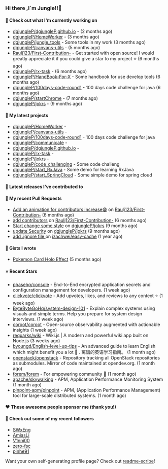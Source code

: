 ### Hi there ,I`m Jungle!!👋

#### 👷 Check out what I'm currently working on

- [dgjungleP/dgjungleP.github.io](https://github.com/dgjungleP/dgjungleP.github.io) -  (2 months ago)
- [dgjungleP/HomeWorker](https://github.com/dgjungleP/HomeWorker) -  (3 months ago)
- [dgjungleP/jungle_tools](https://github.com/dgjungleP/jungle_tools) - Some tools in my work (3 months ago)
- [dgjungleP/canvans-utils](https://github.com/dgjungleP/canvans-utils) -  (5 months ago)
- [Raulj123/First-Contribution-](https://github.com/Raulj123/First-Contribution-) - Get started with open source! I would greatly appreciate it if you could give a star to my project ⭐ (6 months ago)
- [dgjungleP/rx-task](https://github.com/dgjungleP/rx-task) -  (6 months ago)
- [dgjungleP/HandBook-For-X](https://github.com/dgjungleP/HandBook-For-X) - Some handbook for use develop tools (6 months ago)
- [dgjungleP/100days-code-round1](https://github.com/dgjungleP/100days-code-round1) - 100 days code challenge for java (6 months ago)
- [dgjungleP/startChrome](https://github.com/dgjungleP/startChrome) -  (7 months ago)
- [dgjungleP/jokrs](https://github.com/dgjungleP/jokrs) -  (9 months ago)

#### 🌱 My latest projects

- [dgjungleP/HomeWorker](https://github.com/dgjungleP/HomeWorker) - 
- [dgjungleP/canvans-utils](https://github.com/dgjungleP/canvans-utils) - 
- [dgjungleP/100days-code-round1](https://github.com/dgjungleP/100days-code-round1) - 100 days code challenge for java
- [dgjungleP/communicate](https://github.com/dgjungleP/communicate) - 
- [dgjungleP/dgjungleP.github.io](https://github.com/dgjungleP/dgjungleP.github.io) - 
- [dgjungleP/rx-task](https://github.com/dgjungleP/rx-task) - 
- [dgjungleP/jokrs](https://github.com/dgjungleP/jokrs) - 
- [dgjungleP/code_challenging](https://github.com/dgjungleP/code_challenging) - Some code challeng
- [dgjungleP/start_RxJava](https://github.com/dgjungleP/start_RxJava) - Some demo for learning RxJava
- [dgjungleP/start_SpringCloud](https://github.com/dgjungleP/start_SpringCloud) - Some simple demo for spring cloud 

#### 🔭 Latest releases I've contributed to


#### 🔨 My recent Pull Requests

- [Add  an animation for contributors increase😁](https://github.com/Raulj123/First-Contribution-/pull/4) on [Raulj123/First-Contribution-](https://github.com/Raulj123/First-Contribution-) (6 months ago)
- [add contributors](https://github.com/Raulj123/First-Contribution-/pull/3) on [Raulj123/First-Contribution-](https://github.com/Raulj123/First-Contribution-) (6 months ago)
- [Start change some style](https://github.com/dgjungleP/jokrs/pull/2) on [dgjungleP/jokrs](https://github.com/dgjungleP/jokrs) (9 months ago)
- [update Security](https://github.com/dgjungleP/jokrs/pull/1) on [dgjungleP/jokrs](https://github.com/dgjungleP/jokrs) (9 months ago)
- [add .ignore file ](https://github.com/izachwei/easy-cache/pull/2) on [izachwei/easy-cache](https://github.com/izachwei/easy-cache) (1 year ago)


#### 📓 Gists I wrote

- [Pokemon Card Holo Effect](https://gist.github.com/5870cd3bb091268b3485debc5f3cec36) (5 months ago)

#### ⭐ Recent Stars

- [phasehq/console](https://github.com/phasehq/console) - End-to-End encrypted application secrets and configuration management for developers. (1 week ago)
- [clickvote/clickvote](https://github.com/clickvote/clickvote) - Add upvotes, likes, and reviews to any context ⭐️ (1 week ago)
- [ByteByteGoHq/system-design-101](https://github.com/ByteByteGoHq/system-design-101) - Explain complex systems using visuals and simple terms. Help you prepare for system design interviews. (1 week ago)
- [coroot/coroot](https://github.com/coroot/coroot) - Open-source observability augmented with actionable insights (1 week ago)
- [requarks/wiki](https://github.com/requarks/wiki) - Wiki.js | A modern and powerful wiki app built on Node.js (3 weeks ago)
- [byoungd/English-level-up-tips](https://github.com/byoungd/English-level-up-tips) - An advanced guide to learn English which might benefit you a lot 🎉 .  离谱的英语学习指南。 (1 month ago)
- [openstack/openstack](https://github.com/openstack/openstack) - Repository tracking all OpenStack repositories as submodules. Mirror of code maintained at opendev.org. (1 month ago)
- [forem/forem](https://github.com/forem/forem) - For empowering community 🌱 (1 month ago)
- [apache/skywalking](https://github.com/apache/skywalking) - APM, Application Performance Monitoring System (1 month ago)
- [pinpoint-apm/pinpoint](https://github.com/pinpoint-apm/pinpoint) - APM, (Application Performance Management) tool for large-scale distributed systems.  (1 month ago)

#### ❤️ These awesome people sponsor me (thank you!)


#### 👯 Check out some of my recent followers

- [SWxEng](https://github.com/SWxEng)
- [AmiasLi](https://github.com/AmiasLi)
- [V1nni00](https://github.com/V1nni00)
- [zero-fsc](https://github.com/zero-fsc)
- [pinhe91](https://github.com/pinhe91)

Want your own self-generating profile page? Check out [readme-scribe](https://github.com/muesli/readme-scribe)!
